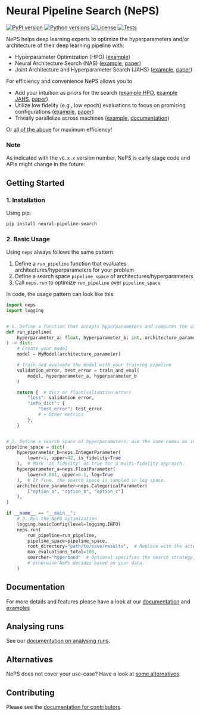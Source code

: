 # Neural Pipeline Search (NePS)

[![PyPI version](https://img.shields.io/pypi/v/neural-pipeline-search?color=informational)](https://pypi.org/project/neural-pipeline-search/)
[![Python versions](https://img.shields.io/pypi/pyversions/neural-pipeline-search)](https://pypi.org/project/neural-pipeline-search/)
[![License](https://img.shields.io/pypi/l/neural-pipeline-search?color=informational)](LICENSE)
[![Tests](https://github.com/automl/neps/actions/workflows/tests.yaml/badge.svg)](https://github.com/automl/neps/actions)

NePS helps deep learning experts to optimize the hyperparameters and/or architecture of their deep learning pipeline with:

- Hyperparameter Optimization (HPO) ([example](neps_examples/basic_usage/hyperparameters.py))
- Neural Architecture Search (NAS) ([example](neps_examples/basic_usage/architecture.py), [paper](https://openreview.net/forum?id=Ok58hMNXIQ))
- Joint Architecture and Hyperparameter Search (JAHS) ([example](neps_examples/basic_usage/architecture_and_hyperparameters.py), [paper](https://openreview.net/forum?id=_HLcjaVlqJ))

For efficiency and convenience NePS allows you to

- Add your intuition as priors for the search ([example HPO](neps_examples/efficiency/expert_priors_for_hyperparameters.py), [example JAHS](neps_examples/experimental/expert_priors_for_architecture_and_hyperparameters.py), [paper](https://openreview.net/forum?id=MMAeCXIa89))
- Utilize low fidelity (e.g., low epoch) evaluations to focus on promising configurations ([example](neps_examples/efficiency/multi_fidelity.py), [paper](https://openreview.net/forum?id=ds21dwfBBH))
- Trivially parallelize across machines ([example](neps_examples/efficiency/parallelization.md), [documentation](https://automl.github.io/neps/latest/parallelization/))

Or [all of the above](neps_examples/efficiency/multi_fidelity_and_expert_priors.py) for maximum efficiency!

### Note

As indicated with the `v0.x.x` version number, NePS is early stage code and APIs might change in the future.

## Getting Started

### 1. Installation

Using pip:

```bash
pip install neural-pipeline-search
```

### 2. Basic Usage

Using `neps` always follows the same pattern:

1. Define a `run_pipeline` function that evaluates architectures/hyperparameters for your problem
1. Define a search space `pipeline_space` of architectures/hyperparameters
1. Call `neps.run` to optimize `run_pipeline` over `pipeline_space`

In code, the usage pattern can look like this:

```python
import neps
import logging


# 1. Define a function that accepts hyperparameters and computes the validation error
def run_pipeline(
    hyperparameter_a: float, hyperparameter_b: int, architecture_parameter: str
) -> dict:
    # Create your model
    model = MyModel(architecture_parameter)

    # Train and evaluate the model with your training pipeline
    validation_error, test_error = train_and_eval(
        model, hyperparameter_a, hyperparameter_b
    )

    return {  # dict or float(validation error)
        "loss": validation_error,
        "info_dict": {
            "test_error": test_error
            # + Other metrics
        },
    }


# 2. Define a search space of hyperparameters; use the same names as in run_pipeline
pipeline_space = dict(
    hyperparameter_b=neps.IntegerParameter(
        lower=1, upper=42, is_fidelity=True
    ),  # Mark 'is_fidelity' as true for a multi-fidelity approach.
    hyperparameter_a=neps.FloatParameter(
        lower=0.001, upper=0.1, log=True
    ),  # If True, the search space is sampled in log space.
    architecture_parameter=neps.CategoricalParameter(
        ["option_a", "option_b", "option_c"]
    ),
)

if __name__ == "__main__":
    # 3. Run the NePS optimization
    logging.basicConfig(level=logging.INFO)
    neps.run(
        run_pipeline=run_pipeline,
        pipeline_space=pipeline_space,
        root_directory="path/to/save/results",  # Replace with the actual path.
        max_evaluations_total=100,
        searcher="hyperband"  # Optional specifies the search strategy,
        # otherwise NePs decides based on your data.
    )
```

## Documentation

For more details and features please have a look at our [documentation](https://automl.github.io/neps/latest/) and [examples](neps_examples)

## Analysing runs

See our [documentation on analysing runs](https://automl.github.io/neps/latest/analyse).

## Alternatives

NePS does not cover your use-case? Have a look at [some alternatives](https://automl.github.io/neps/latest/alternatives).

## Contributing

Please see the [documentation for contributors](https://automl.github.io/neps/latest/contributing/).
